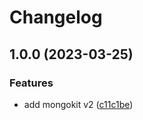 # Changelog

## 1.0.0 (2023-03-25)


### Features

* add mongokit v2 ([c11c1be](https://github.com/Yapcheekian/gomodules/commit/c11c1be5559a06a9fcf61f30355e6806e9665a6a))
